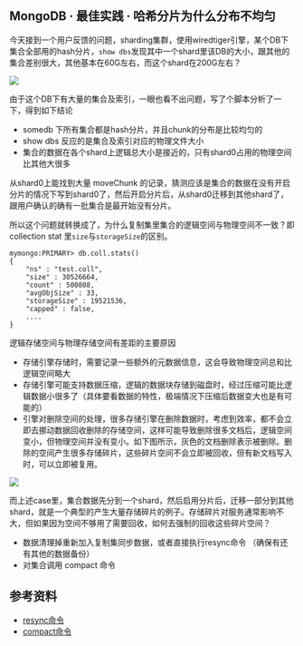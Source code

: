 ## MongoDB · 最佳实践 · 哈希分片为什么分布不均匀


今天接到一个用户反馈的问题，sharding集群，使用wiredtiger引擎，某个DB下集合全部用的hash分片，`show dbs`发现其中一个shard里该DB的大小，跟其他的集合差别很大，其他基本在60G左右，而这个shard在200G左右？  


![][0]  


由于这个DB下有大量的集合及索引，一眼也看不出问题，写了个脚本分析了一下，得到如下结论  


* somedb 下所有集合都是hash分片，并且chunk的分布是比较均匀的
* show dbs 反应的是集合及索引对应的物理文件大小
* 集合的数据在各个shard上逻辑总大小是接近的，只有shard0占用的物理空间比其他大很多



从shard0上能找到大量 moveChunk 的记录，猜测应该是集合的数据在没有开启分片的情况下写到shard0了，然后开启分片后，从shard0迁移到其他shard了，跟用户确认的确有一批集合是最开始没有分片。  


所以这个问题就转换成了，为什么复制集里集合的逻辑空间与物理空间不一致？即collection stat 里`size`与`storageSize`的区别。  

```LANG
mymongo:PRIMARY> db.coll.stats()
{
	"ns" : "test.coll",
	"size" : 30526664,
	"count" : 500808,
	"avgObjSize" : 33,
	"storageSize" : 19521536,
	"capped" : false,
	....
}

```


逻辑存储空间与物理存储空间有差距的主要原因  


* 存储引擎存储时，需要记录一些额外的元数据信息，这会导致物理空间总和比逻辑空间略大
* 存储引擎可能支持数据压缩，逻辑的数据块存储到磁盘时，经过压缩可能比逻辑数据小很多了（具体要看数据的特性，极端情况下压缩后数据变大也是有可能的）
* 引擎对删除空间的处理，很多存储引擎在删除数据时，考虑到效率，都不会立即去挪动数据回收删除的存储空间，这样可能导致删除很多文档后，逻辑空间变小，但物理空间并没有变小。如下图所示，灰色的文档删除表示被删除。删除的空间产生很多存储碎片，这些碎片空间不会立即被回收，但有新文档写入时，可以立即被复用。



![][1]  


而上述case里，集合数据先分到一个shard，然后启用分片后，迁移一部分到其他shard，就是一个典型的产生大量存储碎片的例子。存储碎片对服务通常影响不大，但如果因为空间不够用了需要回收，如何去强制的回收这些碎片空间？  


* 数据清理掉重新加入复制集同步数据，或者直接执行resync命令 （确保有还有其他的数据备份）
* 对集合调用 compact 命令


## 参考资料


* [resync命令][2]
* [compact命令][3]



[2]: https://docs.mongodb.com/manual/tutorial/resync-replica-set-member/
[3]: https://yq.aliyun.com/articles/new?spm=5176.8091938.0.0.8LDnnT
[0]: http://mysql.taobao.org/monthly/pic/201909/864854002e8730705a9261c515dc7536ee5c1a16.png
[1]: http://mysql.taobao.org/monthly/pic/201909/168c3799003b1544212ef3be7310ff0778ad83a8.png